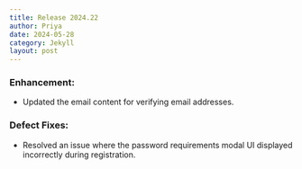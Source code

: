```yaml
---
title: Release 2024.22
author: Priya
date: 2024-05-28
category: Jekyll
layout: post
---
```

### Enhancement:
* Updated the email content for verifying email addresses.

### Defect Fixes:
* Resolved an issue where the password requirements modal UI displayed incorrectly during registration.
